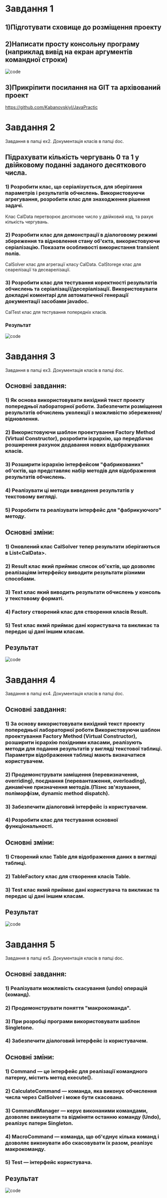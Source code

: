 # Завдання 1

## 1)Підготувати сховище до розміщення проекту
## 2)Написати просту консольну програму (наприклад вивід на екран аргументів командної строки)

![code](image/Main.png)
</br>

## 3)Прикріпити посилання на GIT та архівований проект
https://github.com/KabanovskiyI/JavaPractic

# Завдання 2
Завдання в папці ex2. Документація класів в папці doc.
## Підрахувати кількість чергувань 0 та 1 у двійковому поданні заданого десяткового числа.

### 1) Розробити клас, що серіалізується, для зберігання параметрів і результатів обчислень. Використовуючи агрегування, розробити клас для знаходження рішення задачі. 
Клас CalData перетворює десяткове число у двійковий код, та рахує кількість чергувань.
### 2) Розробити клас для демонстрації в діалоговому режимі збереження та відновлення стану об'єкта, використовуючи серіалізацію. Показати особливості використання transient полів. 
CalSolver клас для агрегації класу CalData. CalStorege клас для сеарелізації та десеарелізації.
### 3) Розробити клас для тестування коректності результатів обчислень та серіалізації/десеріалізації. Використовувати докладні коментарі для автоматичної генерації документації засобами javadoc.
CalTest клас для тестування попередніх класів.
### Результат
![code](image/CalTest.png)

# Завдання 3
Завдання в папці ex3. Документація класів в папці doc.
## Основні завдання:
### 1) Як основа використовувати вихідний текст проекту попередньої лабораторної роботи. Забезпечити розміщення результатів обчислень уколекції з можливістю збереження/відновлення.
### 2) Використовуючи шаблон проектування Factory Method (Virtual Constructor), розробити ієрархію, що передбачає розширення рахунок додавання нових відображуваних класів.
### 3) Розширити ієрархію інтерфейсом "фабрикованих" об'єктів, що представляє набір методів для відображення результатів обчислень.
### 4) Реалізувати ці методи виведення результатів у текстовому вигляді.
### 5) Розробити та реалізувати інтерфейс для "фабрикуючого" методу.
## Основні зміни:
### 1) Оновлений клас CalSolver тепер результати зберігаються в List\<CalData\>.
### 2) Result клас який приймає список об'єктів, що дозволяє реалізаціям інтерфейсу виводити результати різними способами.
### 3) Text клас який виводить результати обчислень у консоль у текстовому форматі.
### 4) Factory створений клас для створення класів Result.
### 5) Test клас якмй приймає дані користувача та викликає та передає ці дані іншим класам.
## Результат
![code](image/TestEx3.png)

# Завдання 4
Завдання в папці ex4. Документація класів в папці doc.
## Основні завдання:
### 1) За основу використовувати вихідний текст проекту попередньої лабораторної роботи Використовуючи шаблон проектування Factory Method (Virtual Constructor), розширити ієрархію похідними класами, реалізують методи для подання результатів у вигляді текстової таблиці. Параметри відображення таблиці мають визначатися користувачем.
### 2) Продемонструвати заміщення (перевизначення, overriding), поєднання (перевантаження, overloading), динамічне призначення методів.(Пізнє зв'язування, поліморфізм, dynamic method dispatch).
### 3) Забезпечити діалоговий інтерфейс із користувачем.
### 4) Розробити клас для тестування основної функціональності.
## Основні зміни:
### 1) Створений клас Table для відображення даних в вигляді таблиці.
### 2) TableFactory клас для створення класів Table.
### 3) Test клас якмй приймає дані користувача та викликає та передає ці дані іншим класам.
## Результат
![code](image/TestEx4.png)
# Завдання 5
Завдання в папці ex5. Документація класів в папці doc.
## Основні завдання:
### 1) Реалізувати можливість скасування (undo) операцій (команд).
### 2) Продемонструвати поняття "макрокоманда".
### 3) При розробці програми використовувати шаблон Singletone.
### 4) Забезпечити діалоговий інтерфейс із користувачем.
## Основні зміни:
### 1) Command — це інтерфейс для реалізації командного патерну, містить метод execute().
### 2) CalculateCommand — команда, яка виконує обчислення числа через CalSolver і може бути скасована.
### 3) CommandManager — керує виконаними командами, дозволяє виконувати та відміняти останню команду (Undo), реалізує патерн Singleton.
### 4) MacroCommand — команда, що об'єднує кілька команд і дозволяє виконувати або скасовувати їх разом, реалізує макрокоманду.
### 5) Test — інтерфейс користувача.
## Результат
![code](image/TestEx5.png)